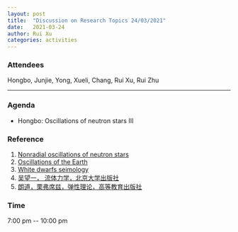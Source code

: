 ```yaml
---
layout: post
title:  "Discussion on Research Topics 24/03/2021"
date:   2021-03-24
author: Rui Xu
categories: activities
---
```



### Attendees

Hongbo, Junjie, Yong, Xueli, Chang, Rui Xu, Rui Zhu

---

### Agenda

- Hongbo: Oscillations of neutron stars III


### Reference

1. [Nonradial oscillations of neutron stars ](https://ui.adsabs.harvard.edu/abs/1988ApJ...325..725M/abstract)
2. [Oscillations of the Earth](https://ui.adsabs.harvard.edu/abs/1959RSPSA.252...80A/abstract)
3. [White dwarfs seimology](https://ui.adsabs.harvard.edu/abs/1979ApJ...233..253H/abstract)
4. [吴望一， 流体力学，北京大学出版社](http://product.dangdang.com/23715616.html)
5. [朗道，栗弗席兹，弹性理论，高等教育出版社](http://www.hep.com.cn/book/details?uuid=52811434-1414-1000-91d5-3fafc67de19c)




### Time

7:00 pm -- 10:00 pm
